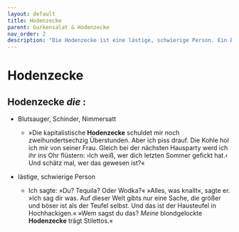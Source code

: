 ```yaml
---
layout: default
title: Hodenzecke
parent: Gurkensalat & Hodenzecke
nav_order: 2
description: "Die Hodenzecke ist eine lästige, schwierige Person. Ein Blutsauger, Schinder, ein verdammter Nimmersatt."
---
```


# Hodenzecke

## Hodenzecke _die_ :

- Blutsauger, Schinder, Nimmersatt
  - »Die kapitalistische **Hodenzecke** schuldet mir noch zweihundertsechzig Überstunden. Aber ich piss drauf. Die Kohle hol ich mir von seiner Frau. Gleich bei der nächsten Hausparty werd ich ihr ins Ohr flüstern: ›Ich weiß, wer dich letzten Sommer gefickt hat.‹ Und schätz mal, wer das gewesen ist?«

- lästige, schwierige Person
  - Ich sagte: »Du? Tequila? Oder Wodka?« »Alles, was knallt«, sagte er. »Ich sag dir was. Auf dieser Welt gibts nur eine Sache, die größer und böser ist als der Teufel selbst. Und das ist der Hausteufel in Hochhackigen.« »Wem sagst du das? _Meine_ blondgelockte **Hodenzecke** trägt Stilettos.«
